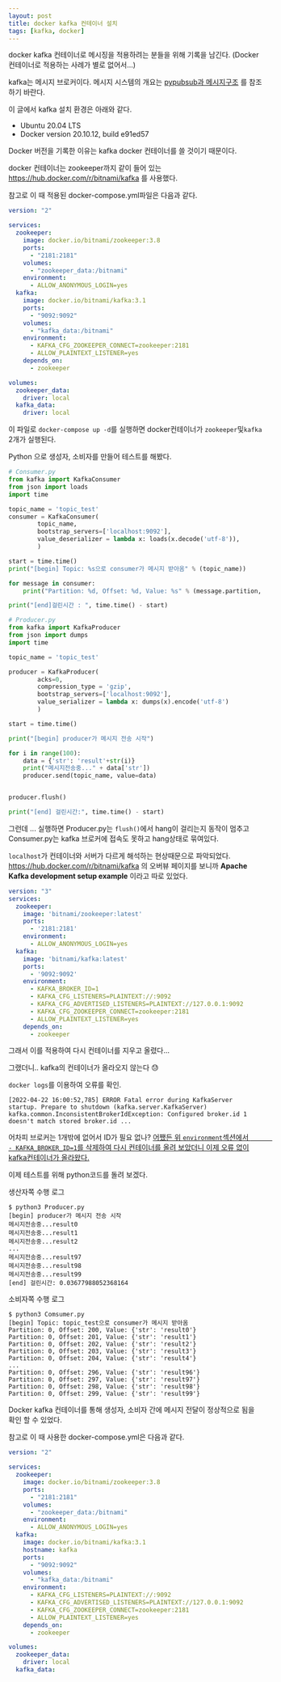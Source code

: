 ```yaml
---
layout: post
title: docker kafka 컨테이너 설치
tags: [kafka, docker]
---
```




docker kafka 컨테이너로 메시징을 적용하려는 분들을 위해 기록을 남긴다. (Docker 컨테이너로 적용하는 사례가 별로 없어서...)

kafka는 메시지 브로커이다. 메시지 시스템의 개요는 [pypubsub과 메시지구조](https://cheuora.github.io/2022/03/03/pypubsub/) 를 참조하기 바란다. 



이 글에서 kafka 설치 환경은 아래와 같다. 

* Ubuntu 20.04 LTS
* Docker version 20.10.12, build e91ed57

 Docker 버전을 기록한 이유는 kafka docker 컨테이너를 쓸 것이기 때문이다. 



docker 컨테이너는 zookeeper까지 같이 들어 있는 https://hub.docker.com/r/bitnami/kafka 를 사용했다. 


참고로 이 때 적용된 docker-compose.yml파일은 다음과 같다. 

```yaml
version: "2"

services:
  zookeeper:
    image: docker.io/bitnami/zookeeper:3.8
    ports:
      - "2181:2181"
    volumes:
      - "zookeeper_data:/bitnami"
    environment:
      - ALLOW_ANONYMOUS_LOGIN=yes
  kafka:
    image: docker.io/bitnami/kafka:3.1
    ports:
      - "9092:9092"
    volumes:
      - "kafka_data:/bitnami"
    environment:
      - KAFKA_CFG_ZOOKEEPER_CONNECT=zookeeper:2181
      - ALLOW_PLAINTEXT_LISTENER=yes
    depends_on:
      - zookeeper

volumes:
  zookeeper_data:
    driver: local
  kafka_data:
    driver: local
```



이 파일로 `docker-compose up -d`를 실행하면 docker컨테이너가 `zookeeper`및`kafka` 2개가 실행된다. 

Python 으로 생성자, 소비자를 만들어 테스트를 해봤다. 

```python
# Consumer.py
from kafka import KafkaConsumer
from json import loads
import time

topic_name = 'topic_test'
consumer = KafkaConsumer(
        topic_name,
        bootstrap_servers=['localhost:9092'],
        value_deserializer = lambda x: loads(x.decode('utf-8')),
        )

start = time.time()
print("[begin] Topic: %s으로 consumer가 메시지 받아옴" % (topic_name))

for message in consumer:
    print("Partition: %d, Offset: %d, Value: %s" % (message.partition, message.offset, message.value))

print("[end]걸린시간 : ", time.time() - start)
```

```python
# Producer.py
from kafka import KafkaProducer
from json import dumps
import time

topic_name = 'topic_test'

producer = KafkaProducer(
        acks=0,
        compression_type = 'gzip',
        bootstrap_servers=['localhost:9092'],
        value_serializer = lambda x: dumps(x).encode('utf-8')
        )

start = time.time()

print("[begin] producer가 메시지 전송 시작")

for i in range(100):
    data = {'str': 'result'+str(i)}
    print("메시지전송중..." + data['str'])
    producer.send(topic_name, value=data)


producer.flush()

print("[end] 걸린시간:", time.time() - start)
```



그런데 ... 실행하면 Producer.py는 `flush()`에서 hang이 걸리는지 동작이 멈추고 Consumer.py는 kafka 브로커에 접속도 못하고 hang상태로 묶여있다.  

`localhost`가 컨테이너와 서버가 다르게 해석하는 현상때문으로 파악되었다. https://hub.docker.com/r/bitnami/kafka 의 오버뷰 페이지를 보니까 **Apache Kafka development setup example** 이라고 따로 있었다. 

```yaml
version: "3"
services:
  zookeeper:
    image: 'bitnami/zookeeper:latest'
    ports:
      - '2181:2181'
    environment:
      - ALLOW_ANONYMOUS_LOGIN=yes
  kafka:
    image: 'bitnami/kafka:latest'
    ports:
      - '9092:9092'
    environment:
      - KAFKA_BROKER_ID=1
      - KAFKA_CFG_LISTENERS=PLAINTEXT://:9092
      - KAFKA_CFG_ADVERTISED_LISTENERS=PLAINTEXT://127.0.0.1:9092
      - KAFKA_CFG_ZOOKEEPER_CONNECT=zookeeper:2181
      - ALLOW_PLAINTEXT_LISTENER=yes
    depends_on:
      - zookeeper
```

그래서 이를 적용하여 다시 컨테이너를 지우고 올렸다...

그랬더니.. kafka의 컨테이너가 올라오지 않는다 :sweat:

`docker logs`를 이용하여 오류를 확인.

```
[2022-04-22 16:00:52,785] ERROR Fatal error during KafkaServer startup. Prepare to shutdown (kafka.server.KafkaServer)
kafka.common.InconsistentBrokerIdException: Configured broker.id 1 doesn't match stored broker.id ...
```



어차피 브로커는 1개밖에 없어서 ID가 필요 없나? <u>어쨌든 위 `environment`섹션에서 `      - KAFKA_BROKER_ID=1`를 삭제하여 다시 컨테이너를 올려 보았더니 이제 오류 없이 kafka컨테이너가 올라왔다.</u> 



이제 테스트를 위해 python코드를 돌려 보겠다. 



생산자쪽 수행 로그

```
$ python3 Producer.py
[begin] producer가 메시지 전송 시작
메시지전송중...result0
메시지전송중...result1
메시지전송중...result2
...
메시지전송중...result97
메시지전송중...result98
메시지전송중...result99
[end] 걸린시간: 0.03677988052368164
```



소비자쪽 수행 로그

```
$ python3 Comsumer.py
[begin] Topic: topic_test으로 consumer가 메시지 받아옴
Partition: 0, Offset: 200, Value: {'str': 'result0'}
Partition: 0, Offset: 201, Value: {'str': 'result1'}
Partition: 0, Offset: 202, Value: {'str': 'result2'}
Partition: 0, Offset: 203, Value: {'str': 'result3'}
Partition: 0, Offset: 204, Value: {'str': 'result4'}
...
Partition: 0, Offset: 296, Value: {'str': 'result96'}
Partition: 0, Offset: 297, Value: {'str': 'result97'}
Partition: 0, Offset: 298, Value: {'str': 'result98'}
Partition: 0, Offset: 299, Value: {'str': 'result99'}
```



Docker kafka 컨테이너를 통해 생성자, 소비자 간에 메시지 전달이 정상적으로 됨을 확인 할 수 있었다. 





참고로 이 때 사용한 docker-compose.yml은 다음과 같다. 

```yaml
version: "2"

services:
  zookeeper:
    image: docker.io/bitnami/zookeeper:3.8
    ports:
      - "2181:2181"
    volumes:
      - "zookeeper_data:/bitnami"
    environment:
      - ALLOW_ANONYMOUS_LOGIN=yes
  kafka:
    image: docker.io/bitnami/kafka:3.1
    hostname: kafka
    ports:
      - "9092:9092"
    volumes:
      - "kafka_data:/bitnami"
    environment:
      - KAFKA_CFG_LISTENERS=PLAINTEXT://:9092
      - KAFKA_CFG_ADVERTISED_LISTENERS=PLAINTEXT://127.0.0.1:9092
      - KAFKA_CFG_ZOOKEEPER_CONNECT=zookeeper:2181
      - ALLOW_PLAINTEXT_LISTENER=yes
    depends_on:
      - zookeeper

volumes:
  zookeeper_data:
    driver: local
  kafka_data:
```
